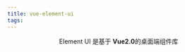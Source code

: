 ```yaml
---
title: vue-element-ui
tags:
---
```


<center><span class='custom-box custom-box-933'>Element UI 是基于 <b>Vue2.0</b>的桌面端组件库</span></center>